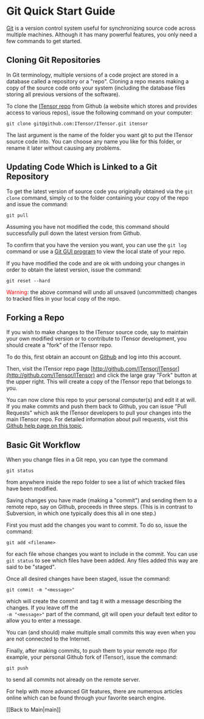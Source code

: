 # Git Quick Start Guide

[Git](http://git-scm.com) is a version control system useful for synchronizing source code across multiple machines.
Although it has many powerful features, you only need a few commands to get started.

## Cloning Git Repositories

In Git terminology, multiple versions of a code project are stored in a database called a repository or a "repo".
Cloning a repo means making a copy of the source code onto your system (including the database files storing all 
previous versions of the software).

To clone the [ITensor repo](http://github.com/ITensor/ITensor) from Github (a website which stores and provides access to various repos), issue
the following command on your computer:

    git clone git@github.com:ITensor/ITensor.git itensor

The last argument is the name of the folder you want git to put the ITensor source code into.
You can choose any name you like for this folder, or rename it later without causing any problems.


## Updating Code Which is Linked to a Git Repository

To get the latest version of source code you originally obtained via the `git clone` command, simply `cd` to 
the folder containing your copy of the repo and issue the command:

    git pull

Assuming you have not modified the code, this command should successfully pull down the latest version from Github.

To confirm that you have the version you want, you can use the `git log` command or use a [Git GUI program](http://git-scm.com/downloads/guis)
to view the local state of your repo.

If you have modified the code and are ok with undoing your changes in order to obtain the latest version, issue 
the command:

    git reset --hard

<span style="color:red;">Warning</span>: the above command will undo all unsaved (uncommitted) changes to tracked files in your local copy of the repo.


## Forking a Repo

If you wish to make changes to the ITensor source code, say to maintain your own modified version or to contribute to ITensor development,
you should create a "fork" of the ITensor repo.

To do this, first obtain an account on [Github](http://github.com) and log into this account.

Then, visit the ITensor repo page [http://github.com/ITensor/ITensor](http://github.com/ITensor/ITensor) and click the large gray "Fork" button
at the upper right. This will create a copy of the ITensor repo that belongs to you.

You can now clone this repo to your personal computer(s) and edit it at will. If you make commits and push them back to Github, you can 
issue "Pull Requests" which ask the ITensor developers to pull your changes into the main ITensor repo. For detailed information about pull requests,
visit this [Github help page on this topic](https://help.github.com/articles/using-pull-requests).

## Basic Git Workflow

When you change files in a Git repo, you can type the command

    git status

from anywhere inside the repo folder to see a list of which tracked files have been modified.

Saving changes you have made (making a "commit") and sending them to a remote repo, 
say on Github, proceeds in three steps. (This is in contrast to Subversion,
in which one typically does this all in one step.)

First you must add the changes you want to commit. To do so, issue the command:

    git add <filename>

for each file whose changes you want to include in the commit. You can use `git status` to see which files have been added.
Any files added this way are said to be "staged". 

Once all desired changes have been staged, issue the command:

    git commit -m "<message>"

which will create the commit and tag it with a message describing the changes. If you leave off the <br/> `-m "<message>"` part of the
command, git will open your default text editor to allow you to enter a message.

You can (and should) make multiple small commits this way even when you are not connected to the Internet.

Finally, after making commits, to push them to your remote repo (for example, your personal Github fork of ITensor),
issue the command:

    git push

to send all commits not already on the remote server.

For help with more advanced Git features, there are numerous articles online which can be found through your favorite search engine.


[[Back to Main|main]]
